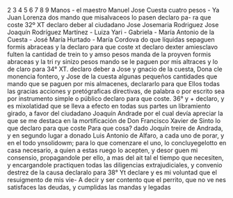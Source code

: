 2 3 4 5 6 7 8 9
Manos - el maestro Manuel Jose Cuesta cuatro pesos - Ya Juan Lorenza dos mando que misalvaceos lo pasen declaro pa- ra que coste
32º XT declaro deber al ciudadano Jose Josemaria Rodriguez
Jose Joaquín Rodríguez Martínez - Luiza Yari - Gabriela - María Antonio de la Cuesta - José María Hurtado - María Cordova
do que líquidas sepaguen formis abraceas y la declaro para
que coste
xt declaro dexter amiesclavo fulten la cantidad de trein
to y amso pesos manda de la proyven formis abraceas y la tri
ry sinizo pesos mando se le paguen por mis altraces y lo de claro para
34° XT. declaro deber a Jose y gnacio de la cuesta, Dona cle
monencia fontero, y Jose de la cuesta algunas pequeños cantidades
que mando que se paguen por mis almacenes, declararlo para que
Ellos todas las gracias acciones y pretógraficas directivas, de palabra o por escrito sea por instrumento simple o público declaro para que coste. 36° y + declaro, y es mixolatidad que se lleva a efecto en todas
sus partes un libramiento girado,
a favor del ciudadano Joaquín
Andrade por el cual devía apreciar la que se me destaca en la mortificación de Don Francisco Xavier de Sinto lo que declaro para que coste
Para que cosa?
dado Joquín treire de Andrada, y en segundo lugar a donado Luis Antonio de Alfaro, a cada uno de porar, y en el todo ynsolidowm; para lo que comenzare el uno, lo concluyegelotto en casa necesario, a quien a estas ruego lo acepten, y desor
guen mi consensio, propagandole per ello, a mas del ait tal el tiempo que necesiten, y encargandole practiquen todas las diligencias extrajudiciales, y convenio destrez de la causa declaralo para
38° Yt declare y es mi voluntad que el resuigmento de mis vie-
A decir y ser contento que el perrito, que no ve nes satisfaces las deudas, y cumplidas las mandas y legadas
